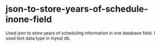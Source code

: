# json-to-store-years-of-schedule-inone-field
Used json to store years of scheduling information in one database field. I used text data type in mysql db.
